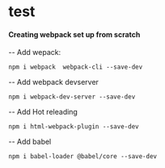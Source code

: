 # test

<h4>Creating webpack set up from scratch </h4>

-- Add wepack:
```
npm i webpack  webpack-cli --save-dev
```

-- Add webpack devserver
```
npm i webpack-dev-server --save-dev
```

-- Add Hot releading
```
npm i html-webpack-plugin --save-dev 
```
-- Add babel
```
npm i babel-loader @babel/core --save-dev 
```


